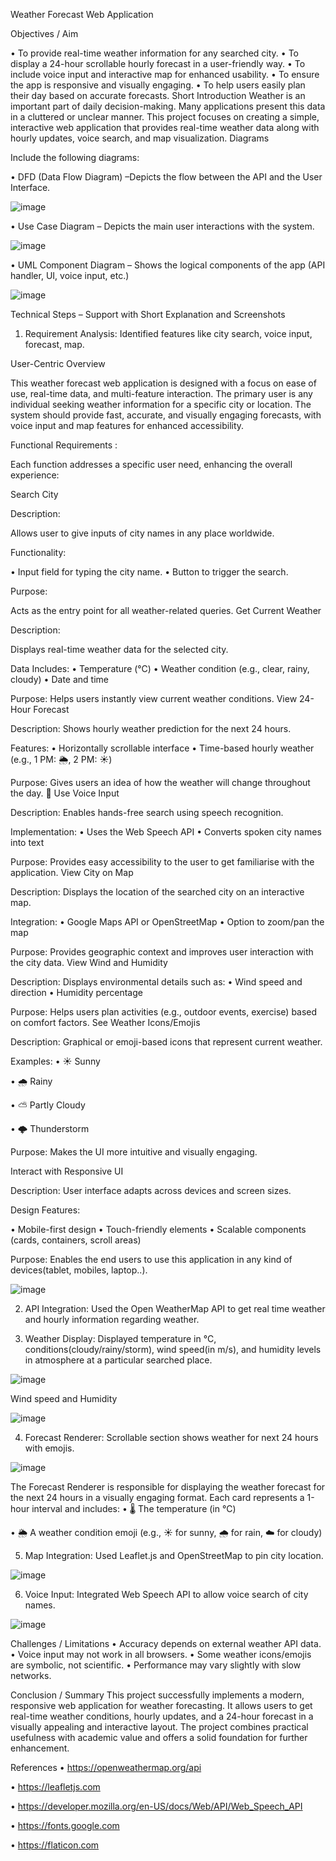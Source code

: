 Weather Forecast Web Application

Objectives / Aim

•	To provide real-time weather information for any searched city.
•	To display a 24-hour scrollable hourly forecast in a user-friendly way.
•	To include voice input and interactive map for enhanced usability.
•	To ensure the app is responsive and visually engaging.
•	To help users easily plan their day based on accurate forecasts.
Short Introduction
Weather is an important part of daily decision-making. Many applications present this data in a cluttered or unclear manner. This project focuses on creating a simple, interactive web application that provides real-time weather data along with hourly updates, voice search, and map visualization. 
Diagrams

Include the following diagrams:

•	DFD (Data Flow Diagram) –Depicts the flow between the API and the User Interface.

![image](https://github.com/user-attachments/assets/ff2f830f-90b6-496b-9dea-12d133503bdd)


 

•	Use Case Diagram – Depicts the main user interactions with the system.

![image](https://github.com/user-attachments/assets/41919487-0f9c-4de3-8f86-5388ed5e29ec)

 
•	UML Component Diagram – Shows the logical components of the app (API handler, UI, voice input, etc.)

![image](https://github.com/user-attachments/assets/889d75e9-d632-43d8-823e-18694dcaa878)

 
Technical Steps – Support with Short Explanation and Screenshots

1.	Requirement Analysis: Identified features like city search, voice input, forecast, map.
   
User-Centric Overview

This weather forecast web application is designed with a focus on ease of use, real-time data, and multi-feature interaction. The primary user is any individual seeking weather information for a specific city or location. The system should provide fast, accurate, and visually engaging forecasts, with voice input and map features for enhanced accessibility.

 Functional Requirements :
 
Each function addresses a specific user need, enhancing the overall experience:

Search City

Description:

Allows user to give inputs of city names in any place worldwide.

Functionality:

•	Input field for typing the city name.
•	Button to trigger the search.

Purpose:

Acts as the entry point for all weather-related queries.
Get Current Weather

Description:

Displays real-time weather data for the selected city.

Data Includes:
•	Temperature (°C)
•	Weather condition (e.g., clear, rainy, cloudy)
•	Date and time

Purpose:
Helps users instantly view current weather conditions.
View 24-Hour Forecast

Description:
Shows hourly weather prediction for the next 24 hours.

Features:
•	Horizontally scrollable interface
•	Time-based hourly weather (e.g., 1 PM: 🌦️, 2 PM: ☀️)

Purpose:
Gives users an idea of how the weather will change throughout the day.
 🎤 Use Voice Input
 
Description:
Enables hands-free search using speech recognition.

Implementation:
•	Uses the Web Speech API
•	Converts spoken city names into text

Purpose:
Provides easy accessibility to the user to get familiarise with the application.
 View City on Map
 
Description:
Displays the location of the searched city on an interactive map.

Integration:
•	Google Maps API or OpenStreetMap
•	Option to zoom/pan the map

Purpose:
Provides geographic context and improves user interaction with the city data.
View Wind and Humidity

Description:
Displays environmental details such as:
•	Wind speed and direction
•	Humidity percentage

Purpose:
Helps users plan activities (e.g., outdoor events, exercise) based on comfort factors.
See Weather Icons/Emojis

Description:
Graphical or emoji-based icons that represent current weather.

Examples:
•	☀️ Sunny

•	🌧️ Rainy

•	⛅ Partly Cloudy

•	🌩️ Thunderstorm

Purpose:
Makes the UI more intuitive and visually engaging.

Interact with Responsive UI

Description:
	User interface adapts across devices and screen sizes.

Design Features:

•	Mobile-first design
•	Touch-friendly elements
•	Scalable components (cards, containers, scroll areas)

Purpose:
	Enables the end users to use this application in any kind of devices(tablet, mobiles, laptop..).

![image](https://github.com/user-attachments/assets/10304fa3-27c5-4a42-b785-f9d069083b35)

 

2.	API Integration:
Used the Open WeatherMap API to get real time weather and hourly information regarding weather.

3.	Weather Display: 
Displayed temperature in °C, conditions(cloudy/rainy/storm), wind speed(in m/s), and humidity levels in atmosphere at a particular searched place. 

 ![image](https://github.com/user-attachments/assets/76914931-536e-4eaf-8547-a9091b181dd3)


Wind speed and Humidity

![image](https://github.com/user-attachments/assets/e17feb19-7ed3-40ff-8613-56c513622752)

 

4.	Forecast Renderer: Scrollable section shows weather for next 24 hours with emojis.

 ![image](https://github.com/user-attachments/assets/420310d5-1816-4af5-8449-b6b14a20ecd0)


The Forecast Renderer is responsible for displaying the weather forecast for the next 24 hours in a visually engaging format. Each card represents a 1-hour interval and includes:
•	🌡️ The temperature (in °C)

•	🌦️ A weather condition emoji (e.g., ☀️ for sunny, 🌧️ for rain, ☁️ for cloudy)

5.	Map Integration:
   Used Leaflet.js and OpenStreetMap to pin city location.

 ![image](https://github.com/user-attachments/assets/9499030f-dc6a-419c-8cd0-a3c8f451c949)


6.	Voice Input: Integrated Web Speech API to allow voice search of city names.

![image](https://github.com/user-attachments/assets/866b4cfc-806e-4409-9165-286fa18650d5)

 
Challenges / Limitations
•	Accuracy depends on external weather API data.
•	Voice input may not work in all browsers.
•	Some weather icons/emojis are symbolic, not scientific.
•	Performance may vary slightly with slow networks.

Conclusion / Summary
This project successfully implements a modern, responsive web application for weather forecasting. It allows users to get real-time weather conditions, hourly updates, and a 24-hour forecast in a visually appealing and interactive layout. The project combines practical usefulness with academic value and offers a solid foundation for further enhancement.

References
•	https://openweathermap.org/api

•	https://leafletjs.com

•	https://developer.mozilla.org/en-US/docs/Web/API/Web_Speech_API

•	https://fonts.google.com

•	https://flaticon.com
